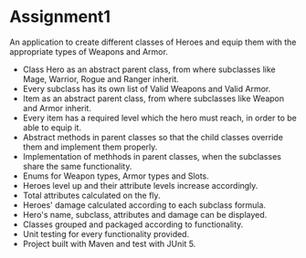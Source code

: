 # Assignment1

An application to create different classes of Heroes and equip them with the appropriate types of Weapons and Armor.

- Class Hero as an abstract parent class, from where subclasses like Mage, Warrior, Rogue and Ranger inherit.
- Every subclass has its own list of Valid Weapons and Valid Armor.
- Item as an abstract parent class, from where subclasses like Weapon and Armor inherit.
- Every item has a required level which the hero must reach, in order to be able to equip it.
- Abstract methods in parent classes so that the child classes override them and implement them properly.
- Implementation of methhods in parent classes, when the subclasses share the same functionality.
- Enums for Weapon types, Armor types and Slots.
- Heroes level up and their attribute levels increase accordingly.
- Total attributes calculated on the fly.
- Heroes' damage calculated according to each subclass formula.
- Hero's name, subclass, attributes and damage can be displayed.
- Classes grouped and packaged according to functionality.
- Unit testing for every functionality provided.
- Project built with Maven and test with JUnit 5.
